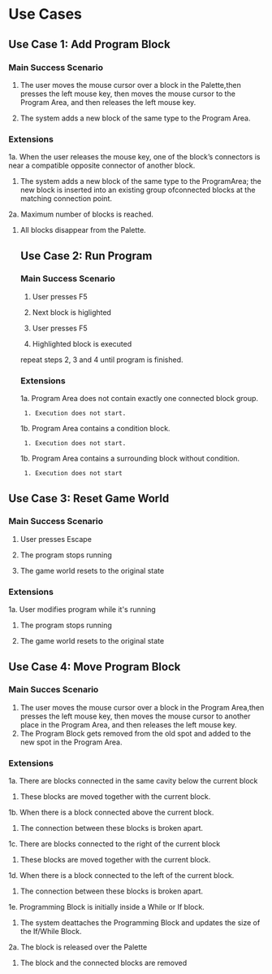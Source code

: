 # Use Cases

## Use Case 1: Add Program Block

### Main Success Scenario

1. The user moves the mouse cursor over a block in the Palette,then presses the left mouse key, then moves the mouse cursor to the Program Area, and then releases the left mouse key.

2. The system adds a new block of the same type to the Program Area.

### Extensions

1a. When the user releases the mouse key, one of the block’s connectors is near a compatible opposite connector of another block.

 1. The system adds a new block of the same type to the ProgramArea; the new block is inserted into an existing group ofconnected blocks at the matching connection point.


2a. Maximum number of blocks is reached.

 1. All blocks disappear from the Palette.


	## Use Case 2: Run Program

	### Main Success Scenario

	1. User presses F5

	2. Next block is higlighted

	3. User presses F5

	4. Highlighted block is executed

	repeat steps 2, 3 and 4 until program is finished.

	### Extensions

	1a. Program Area does not contain exactly one connected block group.

		 1. Execution does not start.

	1b. Program Area contains a condition block.

		 1. Execution does not start.

	1b. Program Area contains a surrounding block without condition.

		 1. Execution does not start


## Use Case 3: Reset Game World

### Main Success Scenario

1. User presses Escape

2. The program stops running

3. The game world resets to the original state

### Extensions

1a. User modifies program while it's running

 1. The program stops running
 
 2. The game world resets to the original state


## Use Case 4: Move Program Block

### Main Succes Scenario
1. The user moves the mouse cursor over a block in the Program Area,then presses the left mouse key, then moves the mouse cursor to another place in the Program Area, and then releases the left mouse key.
2. The Program Block gets removed from the old spot and added to the new spot in the Program Area.

### Extensions

1a. There are blocks connected in the same cavity below the current block

 1. These blocks are moved together with the current block.

1b. When there is a block connected above the current block.

 1. The connection between these blocks is broken apart.

1c. There are blocks connected to the right of the current block

 1. These blocks are moved together with the current block.

1d. When there is a block connected to the left of the current block.

 1. The connection between these blocks is broken apart.

1e. Programming Block is initially inside a While or If block.

 1. The system deattaches the Programming Block and updates the size of the If/While Block.
 
2a. The block is released over the Palette

 1. The block and the connected blocks are removed 